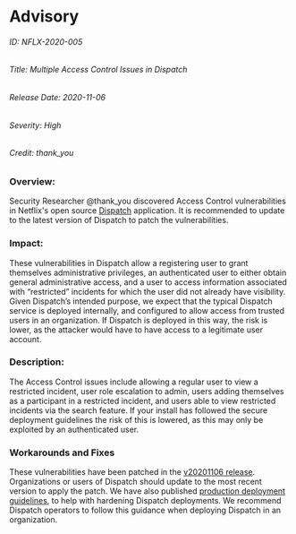 # Advisory
###### ID: NFLX-2020-005

###### Title: Multiple Access Control Issues in Dispatch

###### Release Date: 2020-11-06

###### Severity: High

###### Credit: thank_you

### Overview:
Security Researcher @thank_you discovered Access Control vulnerabilities in Netflix's open source [Dispatch](https://github.com/Netflix/dispatch) application. It is recommended to update to the latest version of Dispatch to patch the vulnerabilities.

### Impact:
These vulnerabilities in Dispatch allow a registering user to grant themselves administrative privileges, an authenticated user to either obtain general administrative access, and a user to access information associated with “restricted” incidents for which the user did not already have visibility. Given Dispatch’s intended purpose, we expect that the typical Dispatch service is deployed internally, and configured to allow access from trusted users in an organization. If Dispatch is deployed in this way, the risk is lower, as the attacker would have to have access to a legitimate user account.

### Description:
The Access Control issues include allowing a regular user to view a restricted incident, user role escalation to admin, users adding themselves as a participant in a restricted incident, and users able to view restricted incidents via the search feature. If your install has followed the secure deployment guidelines the risk of this is lowered, as this may only be exploited by an authenticated user.


### Workarounds and Fixes
These vulnerabilities have been patched in the [v20201106 release](https://github.com/Netflix/dispatch/releases/tag/v20201106). Organizations or users of Dispatch should update to the most recent version to apply the patch. We have also published [production deployment guidelines](https://hawkins.gitbook.io/dispatch/installation#going-to-production), to help with hardening Dispatch deployments. We recommend Dispatch operators to follow this guidance when deploying Dispatch in an organization.
